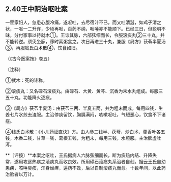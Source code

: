 ## 2.40王中阴治呕吐案

一宦家妇人，忽患心腹冷痛，遂呕吐，去尽宿汁不已，而又吐清涎，如鸡子清之状，一呕一二升许，少顷再呕，百药不纳，咽唾亦不能顺下。已经三日，但聪明不昧，分付家事以待就木①。王诊其脉，六部弦细而长，令服滚痰丸②三十丸，并不能转逆。须臾坐寐，移时索粥食之。次日再进三十丸，兼服《局方》茯苓半夏汤③，再服钱氏白术散④，饮食如旧。

（《古今医案按》卷五）

〔注释〕

①就木：死的讳称。

②滚痰丸：又名礞石滚痰丸。由礞石、大黄、黄芩、沉香为末水丸组成。每服三五十丸。功能降火逐痰。

③《局方》茯苓半夏汤：由茯苓三两、半夏五两，共为粗末而成。每用四钱，生姜七片水煎去渣服。主治停痰留饮，胸膈满闷，咳嗽呕吐，气短恶心，饮食不下诸症。

④钱氏白术散：《小儿药证直诀》方。由人参二钱半、茯苓、炒白术、藿香叶各五钱，木香二钱，甘草一钱，葛根五钱，为粗末，每用三钱，水煎服。主治脾虚吐泻。

**〔评按〕**本案之呕吐，王氏据病人六脉弦细而长，断为痰热内结、升降失常，遂用攻逐热痰之滚痰丸而收良效。所用礞石滚痰丸系治者自创。据云王氏自幼患疾，咳唾臭痰，浑身燥痒，遍药不效，后以自制滚痰丸而愈。十数年间，以此药治验者以万计。
